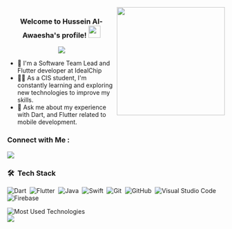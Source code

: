 
<img width="250" align="right" src="https://c.tenor.com/_DOBjnGspYAAAAAM/code-coding.gif">

<h3 align="center">
  Welcome to Hussein Al-Awaesha's profile!
  <img src="https://media.giphy.com/media/hvRJCLFzcasrR4ia7z/giphy.gif" width="28">
</h3>

<!-- Typing SVG by DenverCoder1 - https://github.com/DenverCoder1/readme-typing-svg -->
<p align="center">
  <a href="https://github.com/DenverCoder1/readme-typing-svg"><img src="https://readme-typing-svg.herokuapp.com/?lines=Flutter%20%20developer;Always%20learning%20new%20things&font=Fira%20Code&center=true&width=440&height=45&color=f75c7e&vCenter=true&size=22"></a>
</p> 

- 🏢 I'm a Software Team Lead and Flutter developer at IdealChip
- 👨‍💻 As a CIS student, I'm constantly learning and exploring new technologies to improve my skills.
- 💬 Ask me about my experience with Dart, and Flutter related to mobile development.


### Connect with Me :

<a href="https://www.linkedin.com/in/hussein-al-awaisheh/" target="_blank"><img src="https://img.shields.io/badge/-Hussein%20Awaesha-0077B5?style=for-the-badge&logo=Linkedin&logoColor=white"/></a>
### 🛠 &nbsp;Tech Stack
![Dart](https://img.shields.io/badge/-Dart-05122A?style=flat&logo=dart)&nbsp;
![Flutter](https://img.shields.io/badge/-Flutter-05122A?style=flat&logo=flutter&logoColor=563D7C)&nbsp;
![Java](https://img.shields.io/badge/-Java-05122A?style=flat&logo=Java)&nbsp;
![Swift](https://img.shields.io/badge/-Swift-05122A?style=flat&logo=Swift&logoColor=1572B6)&nbsp;
![Git](https://img.shields.io/badge/-Git-05122A?style=flat&logo=git)&nbsp;
![GitHub](https://img.shields.io/badge/-GitHub-05122A?style=flat&logo=github)&nbsp;
![Visual Studio Code](https://img.shields.io/badge/-Visual%20Studio%20Code-05122A?style=flat&logo=visual-studio-code&logoColor=007ACC)&nbsp;
![Firebase](https://img.shields.io/badge/-Firebase-05122A?style=flat&logo=Firebase)&nbsp;




<img align="left" src="https://github-readme-stats.vercel.app/api/top-langs?username=AwaeshaHuss&show_icons=true&locale=en&layout=compact&theme=radical" alt="Most Used Technologies" />
<br>
<a href="https://komarev.com/ghpvc/?username=AwaeshaHuss&style=for-the-badge">
    <img src="https://komarev.com/ghpvc/?username=AwaeshaHuss&style=for-the-badge">
</a>
